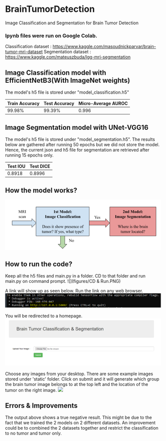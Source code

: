 # BrainTumorDetection
Image Classification and Segmentation for Brain Tumor Detection

### Ipynb files were run on Google Colab.
Classification dataset : https://www.kaggle.com/masoudnickparvar/brain-tumor-mri-dataset
Segmentation dataset : https://www.kaggle.com/mateuszbuda/lgg-mri-segmentation

## Image Classification model with EfficientNetB3(With ImageNet weights)
The model's h5 file is stored under "model_classification.h5"

 Train Accuracy  | Test Accuracy | Micro-Average AUROC| 
| ------------- | ------------- | ------------- |
| 99.98%  | 99.39%  | 0.996




## Image Segmentation model with UNet-VGG16
The model's h5 file is stored under "model_segmentation.h5".
The results below are gathered after running 50 epochs but we did not store the model. Hence, the current json and h5 file for segmentation are retrieved after running 15 epochs only.

Test IOU  | Test DICE | 
| ------------- | ------------- | 
| 0.8918  | 0.8996  |

## How the model works?
![](figures/FlowChat.PNG)

## How to run the code?
Keep all the h5 files and main.py in a folder. CD to that folder and run main.py on command prompt. 
![](figures/CD & Run.PNG)

A link will show up as seen below. Run the link on any web browser.
![](figures/link.PNG)

You will be redirected to a homepage.
![](figures/HomePage.PNG)

Choose any images from your desktop. There are some example images stored under 'static' folder. Click on submit and it will generate which group the brain tumor image belongs to at the top left and the location of the tumor on the right image.
![](https://github.com/andylow1704/BrainTumorDetection/blob/5bfa7fefe8eb707d92550701fa701e1e1791c4ee/figures/False%20Positive.PNG)

## Errors & Improvements
The output above shows a true negative result. This might be due to the fact that we trained the 2 models on 2 different datasets. An improvement could be to combined the 2 datasets together and restrict the classification to no tumor and tumor only. 
